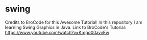 # swing
Credits to BroCode for this Awesome Tutorial! In this repository I am learning Swing Graphics in Java. Link to BroCode's Tutorial: https://www.youtube.com/watch?v=Kmgo00avvEw
